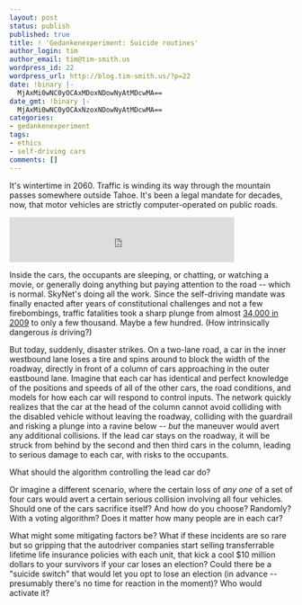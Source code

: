 ```yaml
---
layout: post
status: publish
published: true
title: ! 'Gedankenexperiment: Suicide routines'
author_login: tim
author_email: tim@tim-smith.us
wordpress_id: 22
wordpress_url: http://blog.tim-smith.us/?p=22
date: !binary |-
  MjAxMi0wNC0yOCAxMDoxNDowNyAtMDcwMA==
date_gmt: !binary |-
  MjAxMi0wNC0yOCAxNzoxNDowNyAtMDcwMA==
categories:
- gedankenexperiment
tags:
- ethics
- self-driving cars
comments: []
---
```

<p>It's wintertime in 2060. Traffic is winding its way through the mountain passes somewhere outside Tahoe.&nbsp;It's been a legal mandate for decades, now, that motor vehicles are strictly computer-operated on public roads.</p>
<p><iframe src="http://rd.io/i/QVlL5Dcrkvg" frameborder="0" width="400" height="80"></iframe></p>
<p>Inside the cars, the occupants are sleeping, or chatting, or watching a movie, or generally doing anything but paying attention to the road -- which is normal. SkyNet's doing all the work. Since the self-driving mandate was finally enacted after years of constitutional challenges and not a few firebombings, traffic fatalities took a sharp plunge from almost <a href="http://www-fars.nhtsa.dot.gov/Main/index.aspx">34,000 in 2009</a> to only a few thousand. Maybe a few hundred. (How intrinsically dangerous <em>is</em> driving?)</p>
<p>But today, suddenly, disaster strikes. On a two-lane road, a car in the inner westbound lane loses a tire and spins around to block the width of the roadway, directly in front of a column of cars approaching in the outer eastbound lane. Imagine that each car has identical and perfect knowledge of the positions and speeds of all of the other cars, the road conditions, and models for how each car will respond to control inputs. The network quickly realizes that the car at the head of the column cannot avoid colliding with the disabled vehicle without leaving the roadway, colliding with the guardrail and risking a plunge into a ravine below -- <em>but </em>the maneuver&nbsp;would avert any additional collisions. If the lead car stays on the roadway, it will be struck from behind by the second and then third cars in the column, leading to serious damage to each car, with risks to the occupants.</p>
<p>What should the algorithm controlling the lead car do?</p>
<p>Or imagine a different scenario, where the certain loss of <em>any one</em>&nbsp;of a set of four cars would avert a certain serious collision involving all four vehicles. Should one of the cars sacrifice itself? And how do you choose? Randomly? With a voting algorithm?&nbsp;Does it matter how many people are in each car?</p>
<p>What might some mitigating factors be? What if these incidents are so rare but so gripping that the autodriver companies start selling transferrable lifetime life insurance policies with each unit, that kick a cool $10 million dollars to your survivors if your car loses an election? Could there be a "suicide switch" that would let you opt to lose an election (in advance -- presumably there's no time for reaction in the moment)? Who would activate it?</p>
